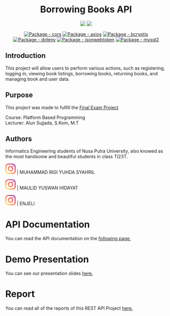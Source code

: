 <h1 align="center"> Borrowing Books API </h1>
<p align="center">
    <a href="https://www.npmjs.com/package/node"><img src="https://img.shields.io/badge/Node.js-43853D?style=for-the-badge&logo=node.js&logoColor=white"></a>
    <a href="https://www.npmjs.com/package/express"><img src="https://img.shields.io/badge/Express.js-404D59?style=for-the-badge"></a>
</p>
<p align="center">
    <a href="https://www.npmjs.com/package/cors"><img src="https://img.shields.io/github/package-json/dependency-version/m4mayz/MovieVerse/cors?color=blue" alt="Package - cors"></a>
    <a href="https://www.npmjs.com/package/axios"><img src="https://img.shields.io/github/package-json/dependency-version/m4mayz/MovieVerse/axios?color=blue" alt="Package - axios"></a>
    <a href="https://www.npmjs.com/package/bcryptjs"><img src="https://img.shields.io/github/package-json/dependency-version/m4mayz/MovieVerse/bcryptjs?color=blue" alt="Package - bcryptjs"></a>
    <a href="https://www.npmjs.com/package/dotenv"><img src="https://img.shields.io/github/package-json/dependency-version/m4mayz/MovieVerse/dotenv?color=blue" alt="Package - dotenv"></a>
    <a href="https://www.npmjs.com/package/jsonwebtoken"><img src="https://img.shields.io/github/package-json/dependency-version/m4mayz/MovieVerse/jsonwebtoken?color=blue" alt="Package - jsonwebtoken"></a>
    <a href="https://www.npmjs.com/package/mysql2"><img src="https://img.shields.io/github/package-json/dependency-version/m4mayz/MovieVerse/mysql2?color=blue" alt="Package - mysql2"></a>

</p>

## Introduction

This project will allow users to perform various actions, such as registering, logging in, viewing book listings, borrowing books, returning books, and managing book and user data. 

## Purpose

This project was made to fulfill the [Final Exam Project](https://drive.google.com/file/d/1SYjuFAnK56XinI_LDl15wTajsbFjkQX9/view?usp=drive_link)

Course: Platform Based Programming  
Lecturer: Alun Sujjada, S.Kom, M.T

## Authors

Informatics Engineering students of Nusa Putra University, also knowed as the most handsome and beautiful students in class TI23T.

[![instagram](https://raw.githubusercontent.com/CLorant/readme-social-icons/main/small/colored/instagram.svg)][1] | MUHAMMAD RIGI YUHDA SYAHRIL

[![instagram](https://raw.githubusercontent.com/CLorant/readme-social-icons/main/small/colored/instagram.svg)][2] | MAULID YUSWAN HIDAYAT

[![instagram](https://raw.githubusercontent.com/CLorant/readme-social-icons/main/small/colored/instagram.svg)][3] | ENJELI

[1]: https://instagram.com/rigiyuda_
[2]: https://instagram.com/maulidyh02_
[3]: https://instagram.com/enjeli_._

# API Documentation

You can read the API documentation on the [following page.](https://documenter.getpostman.com/view/40838331/2sAYX3pi9i)

# Demo Presentation

You can see our presentation slides [here.]()

# Report

You can read all of the reports of this REST API Project [here.](./reports/report.md)
